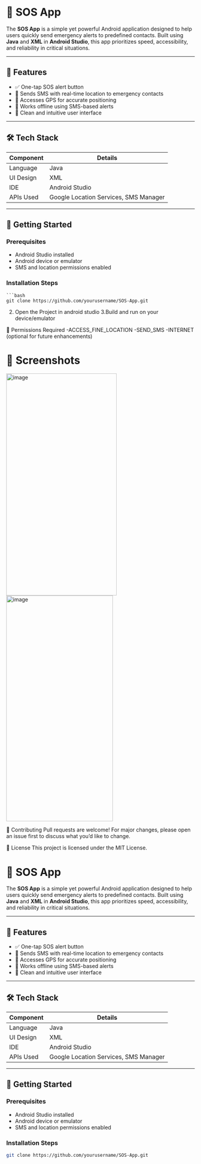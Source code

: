 # 🚨 SOS App

The **SOS App** is a simple yet powerful Android application designed to help users quickly send emergency alerts to predefined contacts. Built using **Java** and **XML** in **Android Studio**, this app prioritizes speed, accessibility, and reliability in critical situations.

---

## 📱 Features

- ✅ One-tap SOS alert button  
- 📍 Sends SMS with real-time location to emergency contacts  
- 📡 Accesses GPS for accurate positioning  
- 📴 Works offline using SMS-based alerts  
- 🎨 Clean and intuitive user interface  

---

## 🛠️ Tech Stack

| Component     | Details                     |
|---------------|-----------------------------|
| Language      | Java                        |
| UI Design     | XML                         |
| IDE           | Android Studio              |
| APIs Used     | Google Location Services, SMS Manager |

---

## 🚀 Getting Started

### Prerequisites

- Android Studio installed  
- Android device or emulator  
- SMS and location permissions enabled  

### Installation Steps

    ```bash
    git clone https://github.com/yourusername/SOS-App.git

2. Open the Project in android studio
3.Build and run on your device/emulator

🔐 Permissions Required
-ACCESS_FINE_LOCATION
-SEND_SMS
-INTERNET (optional for future enhancements)

<h1>📸 Screenshots</h1>
<img width="295" height="593" alt="image" src="https://github.com/user-attachments/assets/a58365fc-7775-4100-b65f-c18ead66b6df" />
<img width="285" height="603" alt="image" src="https://github.com/user-attachments/assets/a1d90ae8-72c6-4d43-9f05-8910f5f0a461" />


🤝 Contributing
Pull requests are welcome! For major changes, please open an issue first to discuss what you’d like to change.

📄 License
This project is licensed under the MIT License.

# 🚨 SOS App

The **SOS App** is a simple yet powerful Android application designed to help users quickly send emergency alerts to predefined contacts. Built using **Java** and **XML** in **Android Studio**, this app prioritizes speed, accessibility, and reliability in critical situations.

---

## 📱 Features

- ✅ One-tap SOS alert button  
- 📍 Sends SMS with real-time location to emergency contacts  
- 📡 Accesses GPS for accurate positioning  
- 📴 Works offline using SMS-based alerts  
- 🎨 Clean and intuitive user interface  

---

## 🛠️ Tech Stack

| Component     | Details                     |
|---------------|-----------------------------|
| Language      | Java                        |
| UI Design     | XML                         |
| IDE           | Android Studio              |
| APIs Used     | Google Location Services, SMS Manager |

---

## 🚀 Getting Started

### Prerequisites

- Android Studio installed  
- Android device or emulator  
- SMS and location permissions enabled  

### Installation Steps

```bash
git clone https://github.com/yourusername/SOS-App.git

